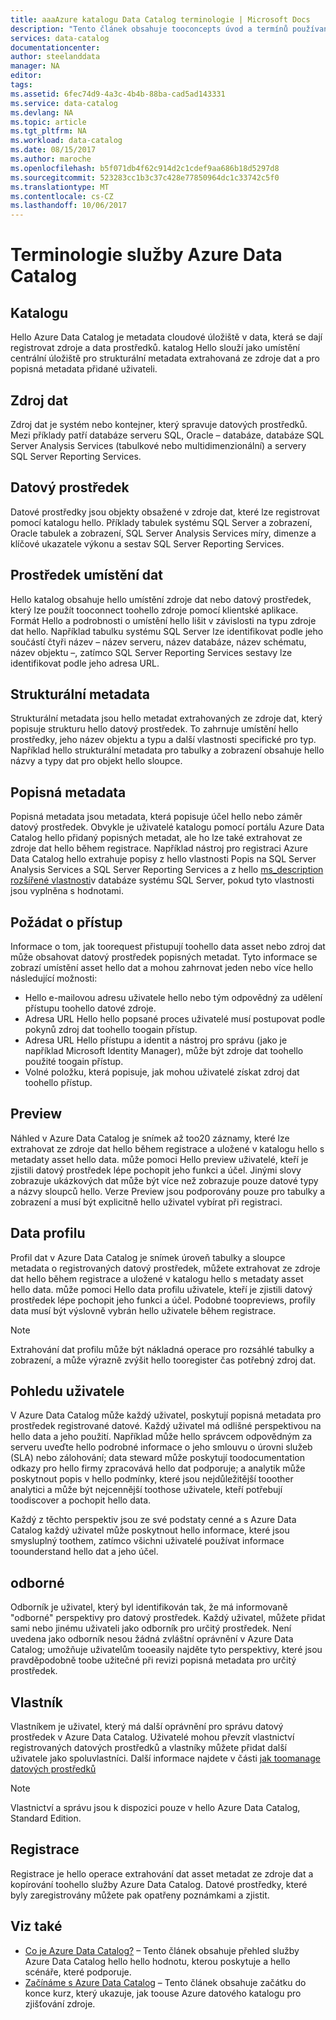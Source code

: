 ```yaml
---
title: aaaAzure katalogu Data Catalog terminologie | Microsoft Docs
description: "Tento článek obsahuje tooconcepts úvod a termínů používaných v dokumentaci k Azure Data Catalog."
services: data-catalog
documentationcenter: 
author: steelanddata
manager: NA
editor: 
tags: 
ms.assetid: 6fec74d9-4a3c-4b4b-88ba-cad5ad143331
ms.service: data-catalog
ms.devlang: NA
ms.topic: article
ms.tgt_pltfrm: NA
ms.workload: data-catalog
ms.date: 08/15/2017
ms.author: maroche
ms.openlocfilehash: b5f071db4f62c914d2c1cdef9aa686b18d5297d8
ms.sourcegitcommit: 523283cc1b3c37c428e77850964dc1c33742c5f0
ms.translationtype: MT
ms.contentlocale: cs-CZ
ms.lasthandoff: 10/06/2017
---
```

# <a name="azure-data-catalog-terminology"></a>Terminologie služby Azure Data Catalog
## <a name="catalog"></a>Katalogu
Hello Azure Data Catalog je metadata cloudové úložiště v data, která se dají registrovat zdroje a data prostředků. katalog Hello slouží jako umístění centrální úložiště pro strukturální metadata extrahovaná ze zdroje dat a pro popisná metadata přidané uživateli.

## <a name="data-source"></a>Zdroj dat
Zdroj dat je systém nebo kontejner, který spravuje datových prostředků. Mezi příklady patří databáze serveru SQL, Oracle – databáze, databáze SQL Server Analysis Services (tabulkové nebo multidimenzionální) a servery SQL Server Reporting Services.

## <a name="data-asset"></a>Datový prostředek
Datové prostředky jsou objekty obsažené v zdroje dat, které lze registrovat pomocí katalogu hello. Příklady tabulek systému SQL Server a zobrazení, Oracle tabulek a zobrazení, SQL Server Analysis Services míry, dimenze a klíčové ukazatele výkonu a sestav SQL Server Reporting Services.

## <a name="data-asset-location"></a>Prostředek umístění dat
Hello katalog obsahuje hello umístění zdroje dat nebo datový prostředek, který lze použít tooconnect toohello zdroje pomocí klientské aplikace. Formát Hello a podrobnosti o umístění hello lišit v závislosti na typu zdroje dat hello. Například tabulku systému SQL Server lze identifikovat podle jeho součástí čtyři název – název serveru, název databáze, název schématu, název objektu –, zatímco SQL Server Reporting Services sestavy lze identifikovat podle jeho adresa URL.

## <a name="structural-metadata"></a>Strukturální metadata
Strukturální metadata jsou hello metadat extrahovaných ze zdroje dat, který popisuje strukturu hello datový prostředek. To zahrnuje umístění hello prostředky, jeho název objektu a typu a další vlastnosti specifické pro typ. Například hello strukturální metadata pro tabulky a zobrazení obsahuje hello názvy a typy dat pro objekt hello sloupce.

## <a name="descriptive-metadata"></a>Popisná metadata
Popisná metadata jsou metadata, která popisuje účel hello nebo záměr datový prostředek. Obvykle je uživatelé katalogu pomocí portálu Azure Data Catalog hello přidaný popisných metadat, ale ho lze také extrahovat ze zdroje dat hello během registrace. Například nástroj pro registraci Azure Data Catalog hello extrahuje popisy z hello vlastnosti Popis na SQL Server Analysis Services a SQL Server Reporting Services a z hello [ms_description rozšířené vlastnosti](https://technet.microsoft.com/library/ms190243.aspx)v databáze systému SQL Server, pokud tyto vlastnosti jsou vyplněna s hodnotami.

## <a name="request-access"></a>Požádat o přístup
Informace o tom, jak toorequest přistupují toohello data asset nebo zdroj dat může obsahovat datový prostředek popisných metadat. Tyto informace se zobrazí umístění asset hello dat a mohou zahrnovat jeden nebo více hello následující možnosti:

* Hello e-mailovou adresu uživatele hello nebo tým odpovědný za udělení přístupu toohello datové zdroje.
* Adresa URL Hello hello popsané proces uživatelé musí postupovat podle pokynů zdroj dat toohello toogain přístup.
* Adresa URL Hello přístupu a identit a nástroj pro správu (jako je například Microsoft Identity Manager), může být zdroje dat toohello použité toogain přístup.
* Volné položku, která popisuje, jak mohou uživatelé získat zdroj dat toohello přístup.

## <a name="preview"></a>Preview
Náhled v Azure Data Catalog je snímek až too20 záznamy, které lze extrahovat ze zdroje dat hello během registrace a uložené v katalogu hello s metadaty asset hello data. může pomoci Hello preview uživatelé, kteří je zjistili datový prostředek lépe pochopit jeho funkci a účel. Jinými slovy zobrazuje ukázkových dat může být více než zobrazuje pouze datové typy a názvy sloupců hello.
Verze Preview jsou podporovány pouze pro tabulky a zobrazení a musí být explicitně hello uživatel vybírat při registraci.

## <a name="data-profile"></a>Data profilu
Profil dat v Azure Data Catalog je snímek úroveň tabulky a sloupce metadata o registrovaných datový prostředek, můžete extrahovat ze zdroje dat hello během registrace a uložené v katalogu hello s metadaty asset hello data. může pomoci Hello data profilu uživatele, kteří je zjistili datový prostředek lépe pochopit jeho funkci a účel. Podobné toopreviews, profily data musí být výslovně vybrán hello uživatele během registrace.

> [!NOTE]
> Extrahování dat profilu může být nákladná operace pro rozsáhlé tabulky a zobrazení, a může výrazně zvýšit hello tooregister čas potřebný zdroj dat.
>
>

## <a name="user-perspective"></a>Pohledu uživatele
V Azure Data Catalog může každý uživatel, poskytují popisná metadata pro prostředek registrované datové. Každý uživatel má odlišné perspektivou na hello data a jeho použití. Například může hello správcem odpovědným za serveru uveďte hello podrobné informace o jeho smlouvu o úrovni služeb (SLA) nebo zálohování; data steward může poskytují toodocumentation odkazy pro hello firmy zpracovává hello dat podporuje; a analytik může poskytnout popis v hello podmínky, které jsou nejdůležitější tooother analytici a může být nejcennější toothose uživatele, kteří potřebují toodiscover a pochopit hello data.

Každý z těchto perspektiv jsou ze své podstaty cenné a s Azure Data Catalog každý uživatel může poskytnout hello informace, které jsou smysluplný toothem, zatímco všichni uživatelé používat informace toounderstand hello dat a jeho účel.

## <a name="expert"></a>odborné
Odborník je uživatel, který byl identifikován tak, že má informovaně "odborné" perspektivy pro datový prostředek. Každý uživatel, můžete přidat sami nebo jinému uživateli jako odborník pro určitý prostředek. Není uvedena jako odborník nesou žádná zvláštní oprávnění v Azure Data Catalog; umožňuje uživatelům tooeasily najděte tyto perspektivy, které jsou pravděpodobně toobe užitečné při revizi popisná metadata pro určitý prostředek.

## <a name="owner"></a>Vlastník
Vlastníkem je uživatel, který má další oprávnění pro správu datový prostředek v Azure Data Catalog. Uživatelé mohou převzít vlastnictví registrovaných datových prostředků a vlastníky můžete přidat další uživatele jako spoluvlastníci. Další informace najdete v části [jak toomanage datových prostředků](data-catalog-how-to-manage.md)  

> [!NOTE]
> Vlastnictví a správu jsou k dispozici pouze v hello Azure Data Catalog, Standard Edition.
>
>

## <a name="registration"></a>Registrace
Registrace je hello operace extrahování dat asset metadat ze zdroje dat a kopírování toohello služby Azure Data Catalog. Datové prostředky, které byly zaregistrovány můžete pak opatřeny poznámkami a zjistit.

## <a name="see-also"></a>Viz také
* [Co je Azure Data Catalog?](data-catalog-what-is-data-catalog.md) – Tento článek obsahuje přehled služby Azure Data Catalog hello hello hodnotu, kterou poskytuje a hello scénáře, které podporuje.
* [Začínáme s Azure Data Catalog](data-catalog-get-started.md) – Tento článek obsahuje začátku do konce kurz, který ukazuje, jak toouse Azure datového katalogu pro zjišťování zdroje.  
